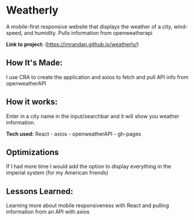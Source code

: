 # Weatherly
A mobile-first responsive website that displays the weather of a city, wind-speed, and humidity. Pulls information from openweatherapi

**Link to project:** (https://imrandan.github.io/weatherly/)

## How It's Made:
I use CRA to create the application and axios to fetch and pull API info from openweatherAPI

## How it works:
Enter in a city name in the input/searchbar and it will show you weather information.


**Tech used:** React - axios - openweatherAPI - gh-pages

## Optimizations

If I had more time I would add the option to display everything in the imperial system (for my American friends)

## Lessons Learned:

Learning more about mobile responsiveness with React and pulling information from an API with axios
